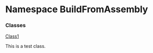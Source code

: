 ﻿# Namespace BuildFromAssembly

### Classes

[Class1](BuildFromAssembly.Class1.md)

This is a test class.

